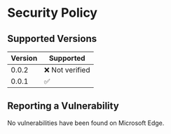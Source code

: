 # Security Policy

## Supported Versions

| Version | Supported          |
| ------- | ------------------ |
| 0.0.2   | :x: Not verified   |
| 0.0.1   | :white_check_mark: |

## Reporting a Vulnerability
No vulnerabilities have been found on Microsoft Edge.
